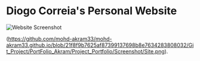 # Diogo Correia's Personal Website

![Website Screenshot](https://github.com/diogotcorreia/dtc-website/blob/master/.gh/site_screenshot.png?raw=true)

(https://github.com/mohd-akram33/mohd-akram33.github.io/blob/21f8f9b7625af87399137698b8e7634283808032/Git_Project/PortFolio_Akram/Project_Portfolio/Screenshot/Site.png).
